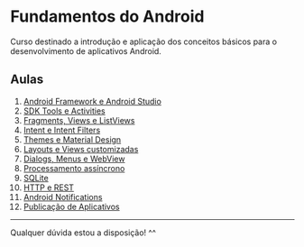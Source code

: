 <h1>Fundamentos do Android</h1>
<p>Curso destinado a introdução e aplicação dos conceitos básicos para o desenvolvimento de aplicativos Android.</p>

<h2>Aulas</h2>
<ol>
  <li><a href="https://docs.google.com/presentation/d/1BYDn1c0tYpRTrv_8pzUZf_HD8znF9SA8c16SLiQLNhU/edit?usp=sharing">Android Framework e Android Studio</a></li>
  <li><a href="https://docs.google.com/presentation/d/1E2pR6OjqEOmiKjFh7kV2baoI5n6J9jXZDB0l1wJr7xM/edit?usp=sharing">SDK Tools e Activities</a></li>
  <li><a href="">Fragments, Views e ListViews</a></li>
  <li><a href="">Intent e Intent Filters</a></li>
  <li><a href="">Themes e Material Design</a></li>
  <li><a href="">Layouts e Views customizadas</a></li>
  <li><a href="">Dialogs, Menus e WebView</a></li>
  <li><a href="">Processamento assíncrono</a></li>
  <li><a href="">SQLite</a></li>
  <li><a href="">HTTP e REST</a></li>
  <li><a href="">Android Notifications</a></li>
  <li><a href="">Publicação de Aplicativos</a></li>
</ol>

<hr/>
<p>Qualquer dúvida estou a disposição! ^^</p>
